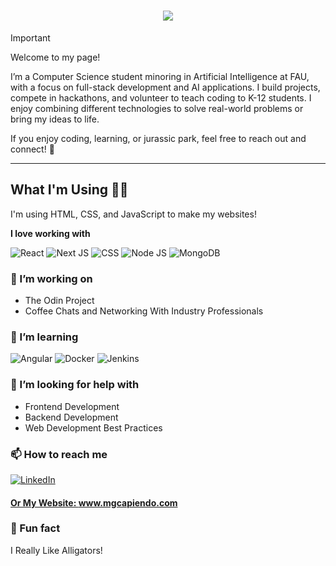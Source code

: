 <h1 align="center">
    <img src="https://readme-typing-svg.herokuapp.com/?font=Righteous&size=35&center=true&vCenter=true&width=500&height=70&duration=4000&lines=Hey+There!+👋;I'm+Manuel+Capiendo+👓" />
</h1>

> [!IMPORTANT]
> Welcome to my page!
>
> I’m a Computer Science student minoring in Artificial Intelligence at FAU, with a focus on full-stack development and AI applications. I build projects, compete in hackathons, and volunteer to teach coding to K-12 students. I enjoy combining different technologies to solve real-world problems or bring my ideas to life.
> 
> If you enjoy coding, learning, or jurassic park, feel free to reach out and connect! 🦖

---


## What I'm Using 👨‍💻

I'm using HTML, CSS, and JavaScript to make my websites! 

**I love working with**

<div display="flex">
  <img src="https://img.shields.io/badge/react-%2320232a.svg?style=for-the-badge&logo=react&logoColor=%2361DAFB" alt="React"/>
  <img src="https://img.shields.io/badge/Next-black?style=for-the-badge&logo=next.js&logoColor=white" alt="Next JS"/>
  <img src="https://img.shields.io/badge/css3-%231572B6.svg?style=for-the-badge&logo=css3&logoColor=white" alt="CSS"/>
  <img src="https://img.shields.io/badge/node.js-339933?style=for-the-badge&logo=Node.js&logoColor=white" alt="Node JS"/>
  <img src="https://img.shields.io/badge/-MongoDB-13aa52?style=for-the-badge&logo=mongodb&logoColor=white" alt="MongoDB"/>
</div>

### 🔭 I’m working on

- The Odin Project
- Coffee Chats and Networking With Industry Professionals

### 🌱 I’m learning

<div display="flex">
  <img src="https://img.shields.io/badge/Angular-DD0031?style=for-the-badge&logo=angular&logoColor=white" alt="Angular"/>
  <img src="https://img.shields.io/badge/docker-257bd6?style=for-the-badge&logo=docker&logoColor=white" alt="Docker"/>
  <img src="https://img.shields.io/badge/Jenkins-D24939?style=for-the-badge&logo=Jenkins&logoColor=white" alt="Jenkins"/>
</div>

### 🤔 I’m looking for help with

- Frontend Development
- Backend Development
- Web Development Best Practices

### 📫 How to reach me

<div display="flex">
  <a href="https://www.linkedin.com/in/capiendo/">
    <img src="https://img.shields.io/badge/linkedin-%230077B5.svg?style=for-the-badge&logo=linkedin&logoColor=white" alt="LinkedIn"/>
</div>
    
#### Or My Website: www.mgcapiendo.com

### 🐊 Fun fact

I Really Like Alligators!
